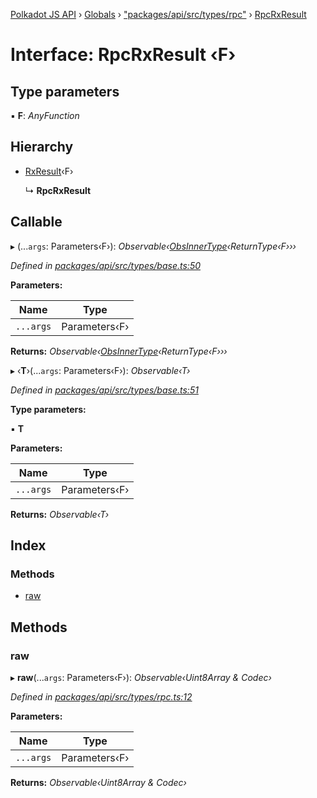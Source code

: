 [Polkadot JS API](../README.md) › [Globals](../globals.md) › ["packages/api/src/types/rpc"](../modules/_packages_api_src_types_rpc_.md) › [RpcRxResult](_packages_api_src_types_rpc_.rpcrxresult.md)

# Interface: RpcRxResult ‹**F**›

## Type parameters

▪ **F**: *AnyFunction*

## Hierarchy

* [RxResult](_packages_api_src_types_base_.rxresult.md)‹F›

  ↳ **RpcRxResult**

## Callable

▸ (...`args`: Parameters‹F›): *Observable‹[ObsInnerType](../modules/_packages_api_src_types_base_.md#obsinnertype)‹ReturnType‹F›››*

*Defined in [packages/api/src/types/base.ts:50](https://github.com/polkadot-js/api/blob/35c37aa66/packages/api/src/types/base.ts#L50)*

**Parameters:**

Name | Type |
------ | ------ |
`...args` | Parameters‹F› |

**Returns:** *Observable‹[ObsInnerType](../modules/_packages_api_src_types_base_.md#obsinnertype)‹ReturnType‹F›››*

▸ ‹**T**›(...`args`: Parameters‹F›): *Observable‹T›*

*Defined in [packages/api/src/types/base.ts:51](https://github.com/polkadot-js/api/blob/35c37aa66/packages/api/src/types/base.ts#L51)*

**Type parameters:**

▪ **T**

**Parameters:**

Name | Type |
------ | ------ |
`...args` | Parameters‹F› |

**Returns:** *Observable‹T›*

## Index

### Methods

* [raw](_packages_api_src_types_rpc_.rpcrxresult.md#raw)

## Methods

###  raw

▸ **raw**(...`args`: Parameters‹F›): *Observable‹Uint8Array & Codec›*

*Defined in [packages/api/src/types/rpc.ts:12](https://github.com/polkadot-js/api/blob/35c37aa66/packages/api/src/types/rpc.ts#L12)*

**Parameters:**

Name | Type |
------ | ------ |
`...args` | Parameters‹F› |

**Returns:** *Observable‹Uint8Array & Codec›*
